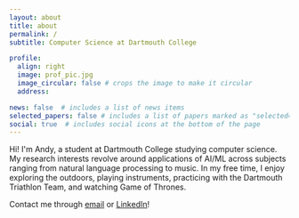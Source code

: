 ```yaml
---
layout: about
title: about
permalink: /
subtitle: Computer Science at Dartmouth College

profile:
  align: right
  image: prof_pic.jpg
  image_circular: false # crops the image to make it circular
  address: 

news: false  # includes a list of news items
selected_papers: false # includes a list of papers marked as "selected={true}"
social: true  # includes social icons at the bottom of the page
---
```


Hi! I'm Andy, a student at Dartmouth College studying computer science. My research interests revolve around applications of AI/ML across subjects ranging from natural language processing to music. In my free time, I enjoy exploring the outdoors, playing instruments, practicing with the Dartmouth Triathlon Team, and watching Game of Thrones.

Contact me through [email](andy.xu.26@dartmouth.edu) or [LinkedIn](https://www.linkedin.com/in/andyxu/)!
